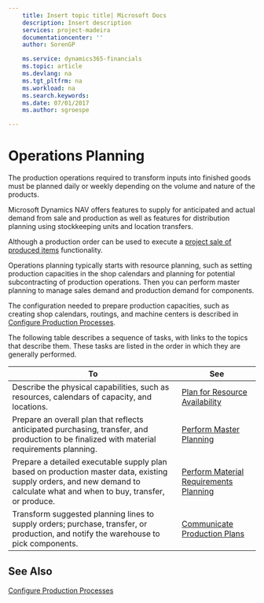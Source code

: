 ```yaml
---
    title: Insert topic title| Microsoft Docs
    description: Insert description
    services: project-madeira
    documentationcenter: ''
    author: SorenGP

    ms.service: dynamics365-financials
    ms.topic: article
    ms.devlang: na
    ms.tgt_pltfrm: na
    ms.workload: na
    ms.search.keywords:
    ms.date: 07/01/2017
    ms.author: sgroespe

---
```

# Operations Planning
The production operations required to transform inputs into finished goods must be planned daily or weekly depending on the volume and nature of the products.  
  
 Microsoft Dynamics NAV offers features to supply for anticipated and actual demand from sale and production as well as features for distribution planning using stockkeeping units and location transfers.  
  
 Although a production order can be used to execute a [project sale of produced items](../invoice-jobs.md) functionality.  
  
 Operations planning typically starts with resource planning, such as setting production capacities in the shop calendars and planning for potential subcontracting of production operations. Then you can perform master planning to manage sales demand and production demand for components.  
  
 The configuration needed to prepare production capacities, such as creating shop calendars, routings, and machine centers is described in [Configure Production Processes](../configure-production-processes.md).  
  
 The following table describes a sequence of tasks, with links to the topics that describe them. These tasks are listed in the order in which they are generally performed.  
  
|**To**|**See**|  
|------------|-------------|  
|Describe the physical capabilities, such as resources, calendars of capacity, and locations.|[Plan for Resource Availability](../plan-for-resource-availability.md)|  
|Prepare an overall plan that reflects anticipated purchasing, transfer, and production to be finalized with material requirements planning.|[Perform Master Planning](../perform-master-planning.md)|  
|Prepare a detailed executable supply plan based on production master data, existing supply orders, and new demand to calculate what and when to buy, transfer, or produce.|[Perform Material Requirements Planning](../perform-material-requirements-planning.md)|  
|Transform suggested planning lines to supply orders; purchase, transfer, or production, and notify the warehouse to pick components.|[Communicate Production Plans](../communicate-production-plans.md)|  
  
## See Also  
 [Configure Production Processes](../configure-production-processes.md)